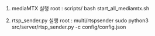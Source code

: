 1. mediaMTX 실행
root : scripts/
bash start_all_mediamtx.sh

2. rtsp_sender.py 실행
root : multi/rtspsender
sudo python3 src/server/rtsp_sender.py -c config/config.json

